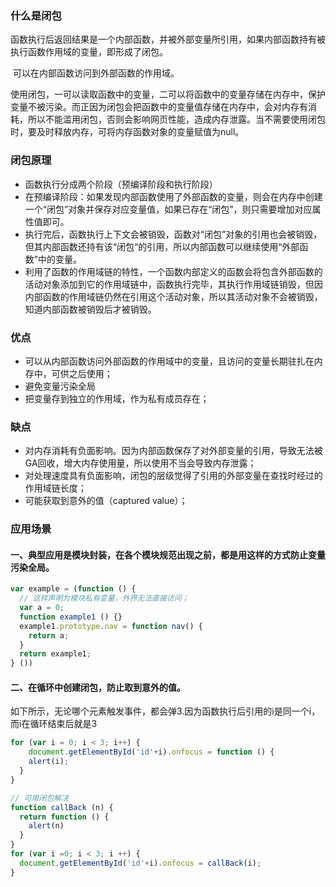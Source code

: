 ### 什么是闭包

​	函数执行后返回结果是一个内部函数，并被外部变量所引用，如果内部函数持有被执行函数作用域的变量，即形成了闭包。

​	可以在内部函数访问到外部函数的作用域。

​	使用闭包，一可以读取函数中的变量，二可以将函数中的变量存储在内存中，保护变量不被污染。而正因为闭包会把函数中的变量值存储在内存中，会对内存有消耗，所以不能滥用闭包，否则会影响网页性能，造成内存泄露。当不需要使用闭包时，要及时释放内存，可将内存函数对象的变量赋值为null。



### 闭包原理

 * 函数执行分成两个阶段（预编译阶段和执行阶段）
  * 在预编译阶段：如果发现内部函数使用了外部函数的变量，则会在内存中创建一个“闭包”对象并保存对应变量值，如果已存在“闭包”，则只需要增加对应属性值即可。
  *  执行完后，函数执行上下文会被销毁，函数对“闭包”对象的引用也会被销毁，但其内部函数还持有该“闭包“的引用，所以内部函数可以继续使用“外部函数”中的变量。
* 利用了函数的作用域链的特性，一个函数内部定义的函数会将包含外部函数的活动对象添加到它的作用域链中，函数执行完毕，其执行作用域链销毁，但因内部函数的作用域链仍然在引用这个活动对象，所以其活动对象不会被销毁，知道内部函数被销毁后才被销毁。



### 优点

* 可以从内部函数访问外部函数的作用域中的变量，且访问的变量长期驻扎在内存中，可供之后使用；
* 避免变量污染全局
* 把变量存到独立的作用域，作为私有成员存在；



### 缺点

* 对内存消耗有负面影响。因为内部函数保存了对外部变量的引用，导致无法被GA回收，增大内存使用量，所以使用不当会导致内存泄露；
* 对处理速度具有负面影响，闭包的层级觉得了引用的外部变量在查找时经过的作用域链长度；
* 可能获取到意外的值（captured value）；



### 应用场景

#### 一、典型应用是模块封装，在各个模块规范出现之前，都是用这样的方式防止变量污染全局。

```javascript
var example = (function () {
  // 这样声明为模块私有变量，外界无法直接访问；
  var a = 0;
  function example1 () {}
  example1.prototype.nav = function nav() {
    return a;
  }
  return example1;
} ())
```

#### 二、在循环中创建闭包，防止取到意外的值。

​	如下所示，无论哪个元素触发事件，都会弹3.因为函数执行后引用的i是同一个i，而i在循环结束后就是3

```javascript
for (var i = 0; i < 3; i++) {
	document.getElementById('id'+i).onfocus = function () {
    alert(i);
  }
}

// 可用闭包解决
function callBack (n) {
  return function () {
    alert(n)
  }
}
for (var i =0; i < 3; i ++) {
  document.getElementById('id'+i).onfocus = callBack(i);
}
```

